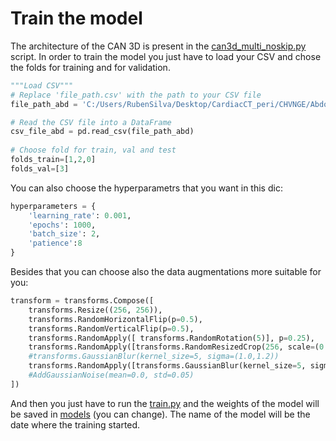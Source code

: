 # Train the model

The architecture of the CAN 3D is present in the [can3d_multi_noskip.py](can3d_multi_noskip.py) script. In order to train the model you just have to load your CSV and chose the folds for training and for validation.


```python
"""Load CSV""" 
# Replace 'file_path.csv' with the path to your CSV file 
file_path_abd = 'C:/Users/RubenSilva/Desktop/CardiacCT_peri/CHVNGE/Abdominal_5.csv'

# Read the CSV file into a DataFrame
csv_file_abd = pd.read_csv(file_path_abd)
  
# Choose fold for train, val and test
folds_train=[1,2,0]
folds_val=[3]

```

You can also choose the hyperparametrs that you want in this dic:
```python
hyperparameters = {
    'learning_rate': 0.001,
    'epochs': 1000,
    'batch_size': 2,
    'patience':8
}

```
Besides that you can choose also the data augmentations more suitable for you:

```python
transform = transforms.Compose([
    transforms.Resize((256, 256)),
    transforms.RandomHorizontalFlip(p=0.5),
    transforms.RandomVerticalFlip(p=0.5),
    transforms.RandomApply([ transforms.RandomRotation(5)], p=0.25),
    transforms.RandomApply([transforms.RandomResizedCrop(256, scale=(0.7,0.9))], p=0.25),
    #transforms.GaussianBlur(kernel_size=5, sigma=(1.0,1.2))
    transforms.RandomApply([transforms.GaussianBlur(kernel_size=5, sigma=(1.0,1.2))], p=0.25)
    #AddGaussianNoise(mean=0.0, std=0.05)
])

```
And then you just have to run the [train.py](train.py) and the weights of the model will be saved in [models](\3dpericardialsegm\models) (you can change). The name of the model will be the date where the training started.